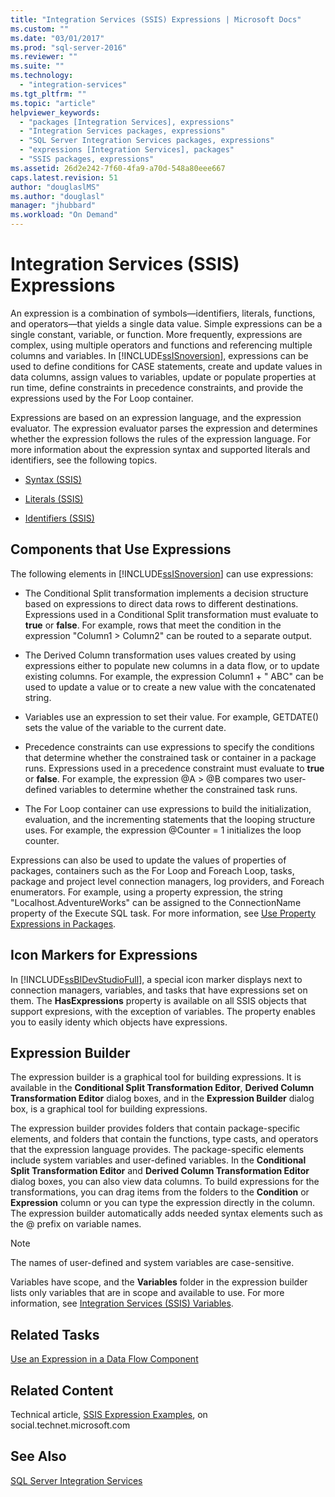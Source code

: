 ```yaml
---
title: "Integration Services (SSIS) Expressions | Microsoft Docs"
ms.custom: ""
ms.date: "03/01/2017"
ms.prod: "sql-server-2016"
ms.reviewer: ""
ms.suite: ""
ms.technology: 
  - "integration-services"
ms.tgt_pltfrm: ""
ms.topic: "article"
helpviewer_keywords: 
  - "packages [Integration Services], expressions"
  - "Integration Services packages, expressions"
  - "SQL Server Integration Services packages, expressions"
  - "expressions [Integration Services], packages"
  - "SSIS packages, expressions"
ms.assetid: 26d2e242-7f60-4fa9-a70d-548a80eee667
caps.latest.revision: 51
author: "douglaslMS"
ms.author: "douglasl"
manager: "jhubbard"
ms.workload: "On Demand"
---
```

# Integration Services (SSIS) Expressions
  An expression is a combination of symbols—identifiers, literals, functions, and operators—that yields a single data value. Simple expressions can be a single constant, variable, or function. More frequently, expressions are complex, using multiple operators and functions and referencing multiple columns and variables. In [!INCLUDE[ssISnoversion](../../includes/ssisnoversion-md.md)], expressions can be used to define conditions for CASE statements, create and update values in data columns, assign values to variables, update or populate properties at run time, define constraints in precedence constraints, and provide the expressions used by the For Loop container.  
  
 Expressions are based on an expression language, and the expression evaluator. The expression evaluator parses the expression and determines whether the expression follows the rules of the expression language. For more information about the expression syntax and supported literals and identifiers, see the following topics.  
  
-   [Syntax &#40;SSIS&#41;](../../integration-services/expressions/syntax-ssis.md)  
  
-   [Literals &#40;SSIS&#41;](../../integration-services/expressions/numeric-string-and-boolean-literals.md)  
  
-   [Identifiers &#40;SSIS&#41;](../../integration-services/expressions/identifiers-ssis.md)  
  
## Components that Use Expressions  
 The following elements in [!INCLUDE[ssISnoversion](../../includes/ssisnoversion-md.md)] can use expressions:  
  
-   The Conditional Split transformation implements a decision structure based on expressions to direct data rows to different destinations. Expressions used in a Conditional Split transformation must evaluate to **true** or **false**. For example, rows that meet the condition in the expression "Column1 > Column2" can be routed to a separate output.  
  
-   The Derived Column transformation uses values created by using expressions either to populate new columns in a data flow, or to update existing columns. For example, the expression Column1 + " ABC" can be used to update a value or to create a new value with the concatenated string.  
  
-   Variables use an expression to set their value. For example, GETDATE() sets the value of the variable to the current date.  
  
-   Precedence constraints can use expressions to specify the conditions that determine whether the constrained task or container in a package runs. Expressions used in a precedence constraint must evaluate to **true** or **false**. For example, the expression @A > @B compares two user-defined variables to determine whether the constrained task runs.  
  
-   The For Loop container can use expressions to build the initialization, evaluation, and the incrementing statements that the looping structure uses. For example, the expression @Counter = 1 initializes the loop counter.  
  
 Expressions can also be used to update the values of properties of packages, containers such as the For Loop and Foreach Loop, tasks, package and project level connection managers, log providers, and Foreach enumerators. For example, using a property expression, the string "Localhost.AdventureWorks" can be assigned to the ConnectionName property of the Execute SQL task. For more information, see [Use Property Expressions in Packages](../../integration-services/expressions/use-property-expressions-in-packages.md).  
  
## Icon Markers for Expressions  
 In [!INCLUDE[ssBIDevStudioFull](../../includes/ssbidevstudiofull-md.md)], a special icon marker displays next to connection managers, variables, and tasks that have expressions set on them. The **HasExpressions** property is available on all SSIS objects that support expresions, with the exception of variables. The property enables you to easily identy which objects have expressions.  
  
## Expression Builder  
 The expression builder is a graphical tool for building expressions. It is available in the **Conditional Split Transformation Editor**, **Derived Column Transformation Editor** dialog boxes, and in the **Expression Builder** dialog box, is a graphical tool for building expressions.  
  
 The expression builder provides folders that contain package-specific elements, and folders that contain the functions, type casts, and operators that the expression language provides. The package-specific elements include system variables and user-defined variables. In the **Conditional Split Transformation Editor** and **Derived Column Transformation Editor** dialog boxes, you can also view data columns. To build expressions for the transformations, you can drag items from the folders to the **Condition** or **Expression** column or you can type the expression directly in the column. The expression builder automatically adds needed syntax elements such as the @ prefix on variable names.  
  
> [!NOTE]  
>  The names of user-defined and system variables are case-sensitive.  
  
 Variables have scope, and the **Variables** folder in the expression builder lists only variables that are in scope and available to use. For more information, see [Integration Services &#40;SSIS&#41; Variables](../../integration-services/integration-services-ssis-variables.md).  
  
## Related Tasks  
 [Use an Expression in a Data Flow Component](http://msdn.microsoft.com/library/9181b998-d24a-41fb-bb3c-14eee34f910d)  
  
## Related Content  
 Technical article, [SSIS Expression Examples](http://go.microsoft.com/fwlink/?LinkId=220761), on social.technet.microsoft.com  
  
## See Also  
 [SQL Server Integration Services](../../integration-services/sql-server-integration-services.md)  
  
  
